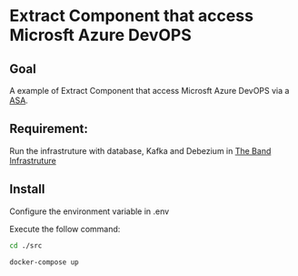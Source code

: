 # Extract Component that access Microsft Azure DevOPS

## Goal
A example of Extract Component that access Microsft Azure DevOPS via a [ASA](https://anonymous.4open.science/r/AzureDevOps-1F18/README.md).

## Requirement:

Run the infrastruture with database, Kafka and Debezium in [The Band Infrastruture](xxx)

## Install
Configure the environment variable in .env

Execute the follow command:

```bash
cd ./src

docker-compose up
```